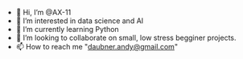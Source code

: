 - 👋 Hi, I’m @AX-11
- 👀 I’m interested in data science and AI
- 🌱 I’m currently learning Python
- 💞️ I’m looking to collaborate on small, low stress begginer projects.
- 📫 How to reach me "daubner.andy@gmail.com"

<!---
AX-11/AX-11 is a ✨ special ✨ repository because its `README.md` (this file) appears on your GitHub profile.
You can click the Preview link to take a look at your changes.
--->
